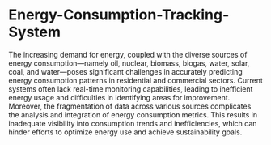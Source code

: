 # Energy-Consumption-Tracking-System

The increasing demand for energy, coupled with the diverse sources of
energy consumption—namely oil, nuclear, biomass, biogas, water, solar, coal, and
water—poses significant challenges in accurately predicting energy consumption patterns in
residential and commercial sectors. Current systems often lack real-time monitoring
capabilities, leading to inefficient energy usage and difficulties in identifying areas for
improvement.
Moreover, the fragmentation of data across various sources complicates the analysis and
integration of energy consumption metrics. This results in inadequate visibility into
consumption trends and inefficiencies, which can hinder efforts to optimize energy use and
achieve sustainability goals.

